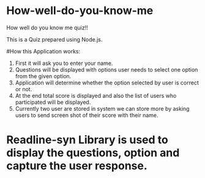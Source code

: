 # How-well-do-you-know-me
How well do you know me quiz!! 

This is a Quiz prepared using Node.js.

#How this Application works:
  1. First it will ask you to enter your name.
  2. Questions will be displayed with options user needs to select one option from the given option.
  3. Application will determine whether the option selected by user is correct or not.
  4. At the end total score is displayed and also the list of users who participated will be displayed.
  5. Currently two user are stored in system we can store more by asking users to send screen shot of their score with their name.
  
 # Readline-syn Library is used to display the questions, option and capture the user response.
 
